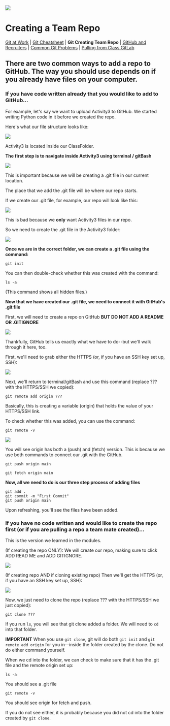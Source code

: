 <img src="./assets/imgs/banner.png">

# Creating a Team Repo

<a href="README.md" target="_blank">Git at Work</a> | <a href="GitCommandList.md" target="_blank">Git Cheatsheet</a> | **Git Creating Team Repo** | <a href="GitHubAndRecruiters.md" target="_blank">GitHub and Recruiters</a> | <a href="GitTroubleShooting.md" target="_blank">Common Git Problems</a> | <a href="PullingFromClassGitLab.md" target="_blank">Pulling from Class GitLab</a>

## There are two common ways to add a repo to GitHub. The way you should use depends on if you already have files on your computer.

### If you have code written already that you would like to add to GitHub...

For example, let's say we want to upload Activity3 to GitHub. We started writing Python code in it before we created the repo.

Here's what our file structure looks like:

<img src="./assets/imgs/create/exampleHierarchy.png">

Activity3 is located inside our ClassFolder.

**The first step is to navigate inside Activity3 using terminal / gitBash**

<img src="./assets/imgs/create/activityPath.PNG">

This is important because we will be creating a .git file in our current location.

The place that we add the .git file will be where our repo starts.

If we create our .git file, for example, our repo will look like this:

<img src="./assets/imgs/create/wrongGitLocation.png">

This is bad because we **only** want Activity3 files in our repo.

So we need to create the .git file in the Activity3 folder:

<img src="./assets/imgs/create/rightGitLocation.png">

**Once we are in the correct folder, we can create a .git file using the command:**

```
git init
```

You can then double-check whether this was created with the command:

```
ls -a
```

(This command shows all hidden files.)

**Now that we have created our .git file, we need to connect it with GitHub's .git file**

First, we will need to create a repo on GitHub **BUT DO NOT ADD A README OR .GITIGNORE**

<img src="./assets/imgs/create/createRepoLocalToRemote.PNG">

Thankfully, GitHub tells us exactly what we have to do--but we'll walk through it here, too.

First, we'll need to grab either the HTTPS (or, if you have an SSH key set up, SSH):

<img src="./assets/imgs/create/createRepoLTR01.PNG">

Next, we'll return to terminal/gitBash and use this command (replace ??? with the HTTPS/SSH we copied):

```
git remote add origin ???
```

Basically, this is creating a variable (origin) that holds the value of your HTTPS/SSH link.

To check whether this was added, you can use the command:

```
git remote -v
```

<img src="./assets/imgs/create/gitRemoteV.PNG">

You will see origin has both a (push) and (fetch) version. This is because we use both commands to connect our .git with the GitHub.

```
git push origin main
```

```
git fetch origin main
```

**Now, all we need to do is our three step process of adding files**

```
git add .
git commit -m "First Commit"
git push origin main
```

Upon refreshing, you'll see the files have been added.

### If you have no code written and would like to create the repo first (or if you are pulling a repo a team mate created)...

This is the version we learned in the modules.

(If creating the repo ONLY): We will create our repo, making sure to click ADD READ ME and ADD GITIGNORE.

<img src="./assets/imgs/create/createRepoRemoteToLocal.PNG">

(If creating repo AND if cloning existing repo) Then we'll get the HTTPS (or, if you have an SSH key set up, SSH):

<img src="./assets/imgs/create/createRepoRemoteToLocal02.PNG">

Now, we just need to clone the repo (replace ??? with the HTTPS/SSH we just copied):

```
git clone ???
```

If you run `ls`, you will see that git clone added a folder. We will need to `cd` into that folder.

**IMPORTANT** When you use `git clone`, git will do both `git init` and `git remote add origin` for you in--inside the folder created by the clone. Do not do either command yourself.

When we cd into the folder, we can check to make sure that it has the .git file and the remote origin set up:

```
ls -a
```

You should see a .git file

```
git remote -v
```

You should see origin for fetch and push.

If you do not see either, it is probably because you did not cd into the folder created by `git clone`.
